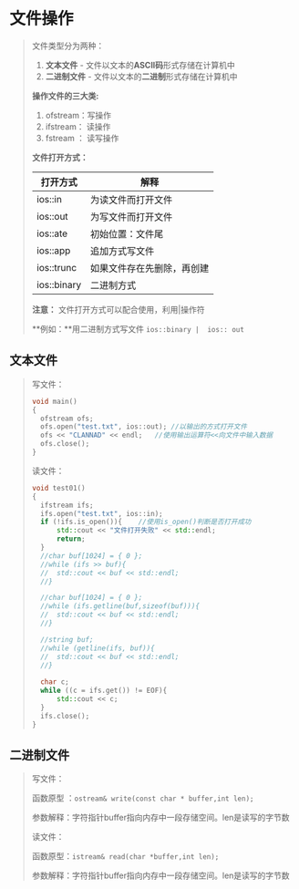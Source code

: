 # 文件操作

> 文件类型分为两种：
>
> 1. **文本文件**	 -	文件以文本的**ASCII码**形式存储在计算机中
> 2. **二进制文件**	-	文件以文本的**二进制**形式存储在计算机中
>
>
> **操作文件的三大类:**
>
> 1. ofstream：写操作
> 2. ifstream： 读操作
> 3. fstream ： 读写操作
>
> **文件打开方式：**
>
> | 打开方式    | 解释                       |
> | ----------- | -------------------------- |
> | ios::in     | 为读文件而打开文件         |
> | ios::out    | 为写文件而打开文件         |
> | ios::ate    | 初始位置：文件尾           |
> | ios::app    | 追加方式写文件             |
> | ios::trunc  | 如果文件存在先删除，再创建 |
> | ios::binary | 二进制方式                 |
>
> **注意：** 文件打开方式可以配合使用，利用|操作符
>
> **例如：**用二进制方式写文件 `ios::binary |  ios:: out`

## 文本文件

> 写文件：
>
> ```C++
> void main()
> {
> 	ofstream ofs;
> 	ofs.open("test.txt", ios::out);	//以输出的方式打开文件
> 	ofs << "CLANNAD" << endl;	//使用输出运算符<<向文件中输入数据
> 	ofs.close();
> }
> ```
>
> 读文件：
>
> ```c++
> void test01()
> {
> 	ifstream ifs;
> 	ifs.open("test.txt", ios::in);
> 	if (!ifs.is_open()){	//使用is_open()判断是否打开成功
> 		std::cout << "文件打开失败" << std::endl;
> 		return;
> 	}
> 	//char buf[1024] = { 0 };
> 	//while (ifs >> buf){
> 	//	std::cout << buf << std::endl;
> 	//}
> 
> 	//char buf[1024] = { 0 };
> 	//while (ifs.getline(buf,sizeof(buf))){
> 	//	std::cout << buf << std::endl;
> 	//}
> 
> 	//string buf;
> 	//while (getline(ifs, buf)){
> 	//	std::cout << buf << std::endl;
> 	//}
>     
> 	char c;
> 	while ((c = ifs.get()) != EOF){
> 		std::cout << c;
> 	}
> 	ifs.close();
> }
> ```

## 二进制文件

> 写文件：
>
> 函数原型 ：`ostream& write(const char * buffer,int len);`
>
> 参数解释：字符指针buffer指向内存中一段存储空间。len是读写的字节数
>
> 读文件：
>
> 函数原型：`istream& read(char *buffer,int len);`
>
> 参数解释：字符指针buffer指向内存中一段存储空间。len是读写的字节数